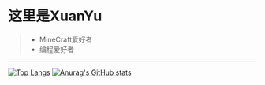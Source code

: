 # 这里是XuanYu
> * MineCraft爱好者
> * 编程爱好者
----------------------------------------------
[![Top Langs](https://github-readme-stats.vercel.app/api/top-langs/?username=XuanYuSLF&layout=compact)](https://github.com/anuraghazra/github-readme-stats)
[![Anurag's GitHub stats](https://github-readme-stats.vercel.app/api?username=XuanYuSLF&show_icons=true&bg_color=30,e96443,5F9EA0)](https://github.com/anuraghazra/github-readme-stats)
